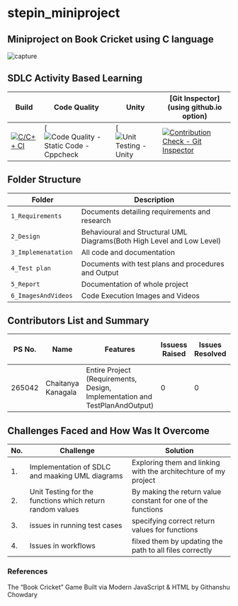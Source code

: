 # stepin_miniproject

## Miniproject on Book Cricket using C language
![capture](https://github.com/Chaitu2134/miniproject/blob/main/5_images_and_videos/bookcricket.jpg)

## SDLC Activity Based Learning

Build | Code Quality | Unity | [Git Inspector](using github.io option)
------|----------|-------|--------------
[![C/C++ CI](https://github.com/Chaitu2134/miniproject/actions/workflows/c_build.yml/badge.svg)](https://github.com/Chaitu2134/miniproject/actions/workflows/c_build.yml) | [![![Code Quality - Static Code - Cppcheck](https://github.com/Chaitu2134/miniproject/actions/workflows/cppcheck.yml/badge.svg)](https://github.com/Chaitu2134/miniproject/actions/workflows/cppcheck.yml)| [![![Unit Testing - Unity](https://github.com/Chaitu2134/miniproject/actions/workflows/unity.yml/badge.svg)](https://github.com/Chaitu2134/miniproject/actions/workflows/unity.yml) | [![Contribution Check - Git Inspector](https://github.com/Chaitu2134/miniproject/actions/workflows/gitinspector.yml/badge.svg)](https://github.com/Chaitu2134/miniproject/actions/workflows/gitinspector.yml)

## Folder Structure
Folder                   | Description
-------------------------| -----------------------------------------
`1_Requirements`         | Documents detailing requirements and research
`2_Design      `         | Behavioural and Structural UML Diagrams(Both High Level and Low Level)
`3_Implemenatation `     | All code and documentation
`4_Test plan     `       | Documents with test plans and procedures and Output
`5_Report`               | Documentation of whole project
`6_ImagesAndVideos`      | Code Execution Images and Videos



## Contributors List and Summary

PS No. |  Name               |    Features    | Issuess Raised |Issues Resolved|No Test Cases|Test Case Pass
-------|---------------------|----------------|----------------|---------------|-------------|--------------
265042 | Chaitanya Kanagala  | Entire Project (Requirements, Design, Implementation and TestPlanAndOutput)  | 0        |0  |2 Overall Test cases  | All Passed     
  

## Challenges Faced and How Was It Overcome
| No. | Challenge | Solution
|-----|-----------|--------
|1. | Implementation of SDLC and maaking UML diagrams | Exploring them and linking with the architechture of my project 
|2. | Unit Testing for the functions which return random values | By making the return value constant for one of the functions |
|3. | issues in running test cases | specifying correct return values for functions
|4. | Issues in workflows | filxed them by updating the path to all files correctly
### References
The “Book Cricket” Game Built via Modern JavaScript & HTML by Githanshu Chowdary

